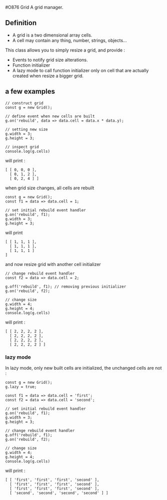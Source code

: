 #O876 Grid
A grid manager.

## Definition
- A grid is a two dimensional array cells.
- A cell may contain any thing, number, strings, objects...

This class allows you to simply resize a grid, and provide :
- Events to notify grid size alterations.
- Function initializer
- A lazy mode to call function initializer only on cell that are actually created when resize a bigger grid.

## a few examples

```application/javascript
// construct grid
const g = new Grid();

// define event when new cells are built
g.on('rebuild', data => data.cell = data.x * data.y);

// setting new size
g.width = 3;
g.height = 3;

// inspect grid
console.log(g.cells)
```

will print : 
```
[ [ 0, 0, 0 ], 
  [ 0, 1, 2 ], 
  [ 0, 2, 4 ] ]
```

when grid size changes, all cells are rebuilt

```application/javascript
const g = new Grid();
const f1 = data => data.cell = 1;

// set initial rebuild event handler
g.on('rebuild', f1);
g.width = 3;
g.height = 3;
```

will print

```application/javascript
[ [ 1, 1, 1 ], 
  [ 1, 1, 1 ], 
  [ 1, 1, 1 ]
]
```

and now resize grid with another cell initializer

```application/javascript
// change rebuild event handler
const f2 = data => data.cell = 2;

g.off('rebuild', f1); // removing previous initializer
g.on('rebuild', f2);

// change size
g.width = 4;
g.height = 4;
console.log(g.cells)
```

will print : 
```
[ [ 2, 2, 2, 2 ], 
  [ 2, 2, 2, 2 ], 
  [ 2, 2, 2, 2 ], 
  [ 2, 2, 2, 2 ] ]
```

### lazy mode

In lazy mode, only new built cells are initialized, the unchanged cells are not :

```application/javascript
const g = new Grid();
g.lazy = true;

const f1 = data => data.cell = 'first';
const f2 = data => data.cell = 'second';

// set initial rebuild event handler
g.on('rebuild', f1);
g.width = 3;
g.height = 3;

// change rebuild event handler
g.off('rebuild', f1);
g.on('rebuild', f2);

// change size
g.width = 4;
g.height = 4;
console.log(g.cells)
```

will print : 
```
[ [ 'first', 'first', 'first', 'second' ], 
  [ 'first', 'first', 'first', 'second' ], 
  [ 'first', 'first', 'first', 'second' ], 
  [ 'second', 'second', 'second', 'second' ] ]
```